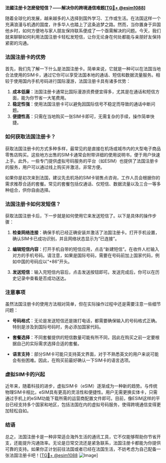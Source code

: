 **法國注册卡怎麽發短信？——解决你的跨境通信难题[[TG💪+ @esim1088](https://t.me/s/esim1088)]**

随着全球化的发展，越来越多的人选择到国外学习、工作或生活。在法国这样一个充满浪漫与机遇的国度，许多华人也踏上了这条追梦之路。然而，当你置身于异国他乡时，如何方便地与家人朋友保持联系便成了一个亟需解决的问题。今天，我们就来聊聊如何利用法国注册卡轻松发短信，让你无论身在何处都能与亲朋好友保持紧密的沟通。

### 法国注册卡的优势

首先，我们先了解一下什么是法国注册卡。简单来说，它就是一种可以在法国当地合法使用的SIM卡，通过它你可以享受法国本地的通话、短信和数据流量服务。相较于使用国内手机号码进行国际漫游，法国注册卡具有诸多优势：

1. **成本低廉**：法国注册卡通常比国际漫游资费便宜得多，尤其是在通话和短信方面，能为你节省一大笔费用。
2. **稳定性强**：使用法国注册卡可以避免因国际信号不稳定而导致的通话中断问题。
3. **便捷性高**：只需在当地购买一张SIM卡即可，无需复杂的手续，操作简单快捷。

### 如何获取法国注册卡？

获取法国注册卡的方式多种多样，最常见的是直接在机场或城市内的大型电子商品零售店购买。这些地方出售的SIM卡通常会附带详细的使用说明书，便于用户快速上手。此外，一些专门提供虚拟号码服务的平台（如ESIM）也提供了法国注册卡的服务，用户可以通过线上购买并激活，非常方便。

如果你是初次来到法国，建议先去机场的SIM卡销售点咨询，工作人员会根据你的需求推荐合适的套餐。常见的套餐包括仅通话、仅短信、数据流量以及三合一等多种组合，供你自由选择。

### 法国注册卡如何发短信？

获取法国注册卡后，下一步就是如何使用它来发送短信了。以下是具体的操作步骤：

1. **检查网络连接**：确保手机已经正确安装并激活了法国注册卡。打开手机设置，确认SIM卡已成功识别，并且网络状态显示为“已连接”。
   
2. **编辑短信内容**：打开手机自带的短信应用，点击“新建短信”。在收件人栏输入对方的手机号码。请注意，如果是国际号码，需要在号码前加上国家代码，例如中国的号码应以“+86”开头。

3. **发送短信**：输入完短信内容后，点击发送按钮即可。发送完成后，你可以在历史记录中查看是否成功送达。

### 注意事项

虽然法国注册卡的使用方法相对简单，但在实际操作过程中还是需要注意一些细节问题：

- **号码格式**：无论是发送短信还是拨打电话，都需要确保输入的号码格式正确。特别是涉及到国际号码时，务必添加国家代码。
  
- **套餐选择**：不同套餐提供的短信数量可能有所不同，因此在购买之前一定要根据自己的实际需求选择合适的套餐。

- **语言支持**：部分SIM卡可能只支持英文界面，对于不熟悉英文的用户来说可能会有些困难。因此，在购买前最好确认一下SIM卡的语言选项。

### 虚拟SIM卡的兴起

近年来，随着科技的进步，虚拟SIM卡（eSIM）逐渐成为一种新的趋势。与传统物理SIM卡相比，eSIM具有更高的灵活性和便捷性。用户无需更换实体卡，只需通过手机上的eSIM功能下载所需的运营商配置文件即可。目前，像ESIM这样的平台已经支持多个国家和地区，包括法国在内的虚拟号码服务，使得跨境通信变得更加轻松自如。

### 结语

总之，法国注册卡是一种非常适合海外生活的通讯工具，它不仅能够帮助你节省开支，还能提升沟通效率。无论是日常交流还是紧急联系，法国注册卡都能为你提供可靠的支持。如果你正计划前往法国或者已经在法国生活，不妨考虑为自己配备一张法国注册卡吧！[[TG💪+ @esim1088](https://t.me/s/esim1088) ![Image](https://i.postimg.cc/4NQfJmqS/Snipaste-2025-05-13-00-14-12.png)]